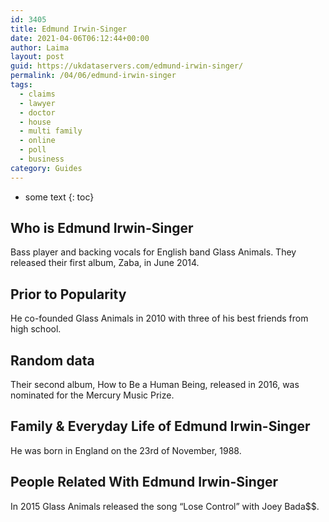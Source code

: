 ```yaml
---
id: 3405
title: Edmund Irwin-Singer
date: 2021-04-06T06:12:44+00:00
author: Laima
layout: post
guid: https://ukdataservers.com/edmund-irwin-singer/
permalink: /04/06/edmund-irwin-singer
tags:
  - claims
  - lawyer
  - doctor
  - house
  - multi family
  - online
  - poll
  - business
category: Guides
---
```


* some text
{: toc}


## Who is Edmund Irwin-Singer
                  
                  
                  
Bass player and backing vocals for English band Glass Animals. They released their first album, Zaba, in June 2014. 
                  
              
            
              
            
                
                
                
## Prior to Popularity
                  
                  
                  
He co-founded Glass Animals in 2010 with three of his best friends from high school. 
                  
              
            
              
            
                
                
                
## Random data
                  
                  
                  
Their second album, How to Be a Human Being, released in 2016, was nominated for the Mercury Music Prize. 
                  
              
            
              
            
                
                
                
## Family & Everyday Life of Edmund Irwin-Singer
                  
                  
                  
He was born in England on the 23rd of November, 1988. 
                  
              
            
              
            
                
                
                
## People Related With Edmund Irwin-Singer
                  
                  
                  
In 2015 Glass Animals released the song &#8220;Lose Control&#8221; with Joey Bada$$. 
                  
              
            
              
            
                
              
            
              
              
            
            
              
            
          
          
          